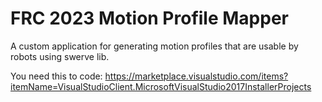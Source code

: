 # FRC 2023 Motion Profile Mapper
A custom application for generating motion profiles that are usable by robots using swerve lib.

You need this to code:
https://marketplace.visualstudio.com/items?itemName=VisualStudioClient.MicrosoftVisualStudio2017InstallerProjects
